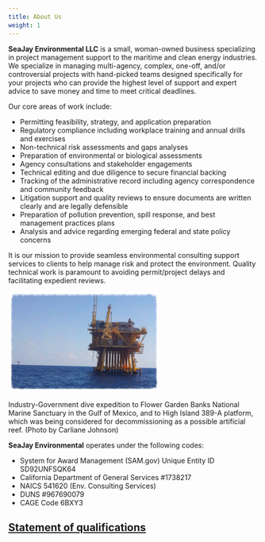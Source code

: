 ```yaml
---
title: About Us
weight: 1
---
```


**SeaJay Environmental LLC** is a small, woman-owned business specializing in project management support to the maritime and clean energy industries. We specialize in managing multi-agency, complex, one-off, and/or controversial projects with hand-picked teams designed specifically for your projects who can provide the highest level of support and expert advice to save money and time to meet critical deadlines. 

Our core areas of work include: 

* Permitting feasibility, strategy, and application preparation
* Regulatory compliance including workplace training and annual drills and exercises
* Non-technical risk assessments and gaps analyses
* Preparation of environmental or biological assessments
* Agency consultations and stakeholder engagements
* Technical editing and due diligence to secure financial backing
* Tracking of the administrative record including agency correspondence and community feedback
* Litigation support and quality reviews to ensure documents are written clearly and are legally defensible
* Preparation of pollution prevention, spill response, and best management practices plans
* Analysis and advice regarding emerging federal and state policy concerns

It is our mission to provide seamless environmental consulting support services to clients to help manage risk and protect the environment. Quality technical work is paramount to avoiding permit/project delays and facilitating expedient reviews. 


![platform](platform.png)

Industry-Government dive expedition to Flower Garden Banks National Marine 
Sanctuary in the Gulf of Mexico, and to High Island 389-A platform, which 
was being considered for decommissioning as a possible artificial reef. 
(Photo by Carliane Johnson)

**SeaJay Environmental** operates under the following codes:
* System for Award Management (SAM.gov) Unique Entity ID SD92UNFSQK64
* California Department of General Services #1738217
* NAICS 541620 (Env. Consulting Services)
* DUNS #967690079
* CAGE Code 6BXY3 


## [Statement of qualifications](qualifications.pdf)
